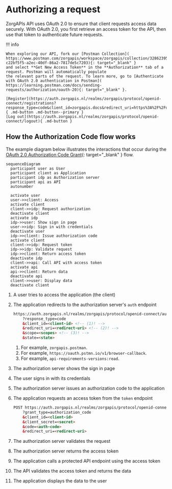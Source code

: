 ﻿# Authorizing a request

ZorgAPIs API uses OAuth 2.0 to ensure that client requests access data securely. With OAuth 2.0, you first retrieve an
access token for the API, then use that token to authenticate future requests.

!!! info

    When exploring our API, fork our [Postman Collection](
    https://www.postman.com/zorgapis/workspace/zorgapis/collection/32862395-c22bf5f5-a2ec-40df-86a2-7817de5c7203){: target="_blank" }
    and select **Get New Access Token** in the **Authorization** tab of a request. Postman will automatically populate
    the relevant parts of the request. To learn more, go to [Authenticate with OAuth 2.0 authentication in Postman](
    https://learning.postman.com/docs/sending-requests/authorization/oauth-20){: target="_blank" }.

    [Register](https://auth.zorgapis.nl/realms/zorgapis/protocol/openid-connect/registrations?response_type=code&client_id=zorgapis.docs&redirect_uri=https%3A%2F%2Fdeveloper.zorgapis.nl){ .md-button .md-button--primary }
    [Log out](https://auth.zorgapis.nl/realms/zorgapis/protocol/openid-connect/logout){ .md-button }

## How the Authorization Code flow works

The example diagram below illustrates the interactions that occur during the [OAuth 2.0 Authorization Code Grant](
https://oauth.net/2/grant-types/authorization-code/){: target="_blank" } flow.

``` mermaid
sequenceDiagram
  participant user as User
  participant client as Application
  participant idp as Authorization server
  participant api as API
  autonumber
  
  activate user
  user->>client: Access
  activate client
  client->>idp: Request authorization
  deactivate client
  activate idp
  idp->>user: Show sign in page
  user->>idp: Sign in with credentials
  deactivate user
  idp->>client: Issue authorization code
  activate client
  client->>idp: Request token
  idp->>idp: Validate request
  idp->>client: Return access token
  deactivate idp
  client->>api: Call API with access token
  activate api
  api->>client: Return data
  deactivate api
  client->>user: Display data
  deactivate client
```

1. A user tries to access the application (the client)
2. The application redirects to the authorization server's `auth` endpoint
    ```html
    https://auth.zorgapis.nl/realms/zorgapis/protocol/openid-connect/auth
        ?response_type=code
        &client_id=<client-id> <!-- (1)! -->
        &redirect_uri=<redirect-uri> <!-- (2)! -->
        &scope=<scopes> <!-- (3)! -->
        &state=<state>
    ```

    1.  For example, `zorgapis.postman`.
    2.  For example, `https://oauth.pstmn.io/v1/browser-callback`.
    3.  For example, `api-requirements-versions:read`.

3. The authorization server shows the sign in page
4. The user signs in with its credentials
5. The authorization server issues an authorization code to the application
6. The application requests an access token from the `token` endpoint
    ```html
    POST https://auth.zorgapis.nl/realms/zorgapis/protocol/openid-connect/token
        ?grant_type=authorization_code
        &client_id=<client-id>
        &client_secret=<secret>
        &code=<auth-code>
        &redirect_uri=<redirect-uri>
    ```

7. The authorization server validates the request
8. The authorization server returns the access token
9. The application calls a protected API endpoint using the access token
10. The API validates the access token and returns the data
11. The application displays the data to the user